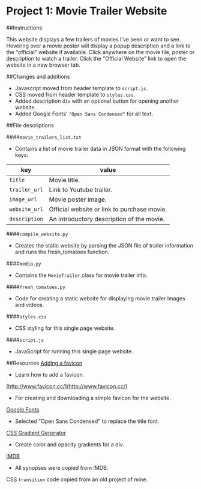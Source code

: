 # Project 1: Movie Trailer Website

##Instructions

This website displays a few trailers of movies I've seen or want to see. Hovering over
a movie poster will display a popup description and a link to the "official" website
if available. Click anywhere on the movie tile, poster or description to watch a trailer.
Click the "Official Website" link to open the website in a new browser tab.


##Changes and additions

- Javascript moved from header template to `script.js`.
- CSS moved from header template to `styles.css`.
- Added description `div` with an optional button for opening another website.
- Added Google Fonts' `"Open Sans Condensed"` for all text.


##File descriptions

####`movie_trailers_list.txt`
- Contains a list of movie trailer data in JSON format with the following keys:

key | value
---|---
`title` | Movie title.
`trailer_url` | Link to Youtube trailer.
`image_url` | Movie poster image.
`website_url` | Official website or link to purchase movie.
`description` | An introductory description of the movie.

####`compile_website.py`
- Creates the static website by parsing the JSON file of trailer information and runs the fresh_tomatoes function.

####`media.py`
- Contains the `MovieTrailer` class for movie trailer info.

####`fresh_tomatoes.py`
- Code for creating a static website for displaying movie trailer images and videos.

####`styles.css`
- CSS styling for this single page website.

####`script.js`
- JavaScript for running this single page website.


##Resources
[Adding a favicon](http://stackoverflow.com/questions/4888377/how-to-add-a-browser-tab-icon-for-a-website)
- Learn how to add a favicon.

[http://www.favicon.cc/](http://www.favicon.cc/)
- For creating and downloading a simple favicon for the website.

[Google Fonts](https://www.google.com/fonts)
- Selected "Open Sans Condensed" to replace the title font.

[CSS Gradient Generator](http://www.colorzilla.com/gradient-editor/)
- Create color and opacity gradients for a div.

[IMDB](http://www.imdb.com/)
- All synopses were copied from IMDB.

CSS `transition` code copied from an old project of mine.